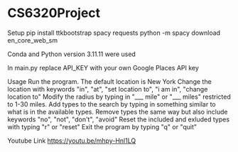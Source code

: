 # CS6320Project

Setup
pip install ttkbootstrap spacy requests
python -m spacy download en_core_web_sm

Conda and Python version 3.11.11 were used

In main.py replace API_KEY with your own Google Places API key

Usage
Run the program.
The default location is New York
Change the location with keywords "in", "at", "set location to", "i am in", "change location to"
Modify the radius by typing in "___ mile" or "___ miles" restricted to 1-30 miles. 
Add types to the search by typing in something similar to what is in the available types. 
Remove types the same way but also include keywords "no", "not", "don't", "avoid"
Reset the included and exluded types with typing "r" or "reset"
Exit the program by typing "q" or "quit"


Youtube Link https://youtu.be/mhpy-Hnl1LQ
